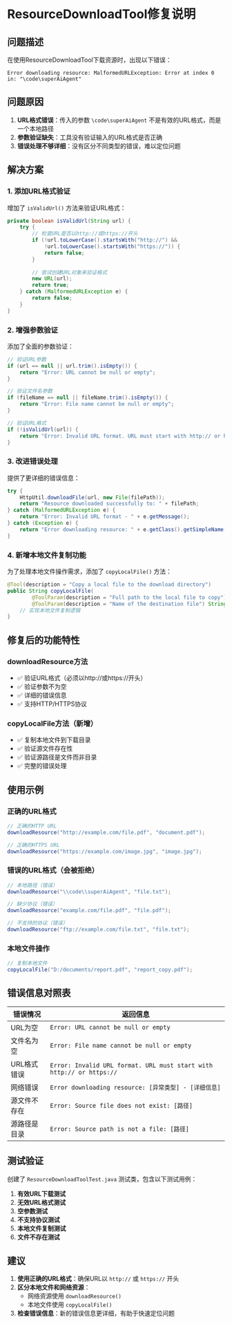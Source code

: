 # ResourceDownloadTool修复说明

## 问题描述

在使用ResourceDownloadTool下载资源时，出现以下错误：
```
Error downloading resource: MalformedURLException: Error at index 0 in: "\code\superAiAgent"
```

## 问题原因

1. **URL格式错误**：传入的参数 `\code\superAiAgent` 不是有效的URL格式，而是一个本地路径
2. **参数验证缺失**：工具没有验证输入的URL格式是否正确
3. **错误处理不够详细**：没有区分不同类型的错误，难以定位问题

## 解决方案

### 1. 添加URL格式验证

增加了 `isValidUrl()` 方法来验证URL格式：

```java
private boolean isValidUrl(String url) {
    try {
        // 检查URL是否以http://或https://开头
        if (!url.toLowerCase().startsWith("http://") && 
            !url.toLowerCase().startsWith("https://")) {
            return false;
        }
        
        // 尝试创建URL对象来验证格式
        new URL(url);
        return true;
    } catch (MalformedURLException e) {
        return false;
    }
}
```

### 2. 增强参数验证

添加了全面的参数验证：

```java
// 验证URL参数
if (url == null || url.trim().isEmpty()) {
    return "Error: URL cannot be null or empty";
}

// 验证文件名参数
if (fileName == null || fileName.trim().isEmpty()) {
    return "Error: File name cannot be null or empty";
}

// 验证URL格式
if (!isValidUrl(url)) {
    return "Error: Invalid URL format. URL must start with http:// or https://. Received: " + url;
}
```

### 3. 改进错误处理

提供了更详细的错误信息：

```java
try {
    HttpUtil.downloadFile(url, new File(filePath));
    return "Resource downloaded successfully to: " + filePath;
} catch (MalformedURLException e) {
    return "Error: Invalid URL format - " + e.getMessage();
} catch (Exception e) {
    return "Error downloading resource: " + e.getClass().getSimpleName() + " - " + e.getMessage();
}
```

### 4. 新增本地文件复制功能

为了处理本地文件操作需求，添加了 `copyLocalFile()` 方法：

```java
@Tool(description = "Copy a local file to the download directory")
public String copyLocalFile(
        @ToolParam(description = "Full path to the local file to copy") String sourcePath,
        @ToolParam(description = "Name of the destination file") String fileName) {
    // 实现本地文件复制逻辑
}
```

## 修复后的功能特性

### downloadResource方法
- ✅ 验证URL格式（必须以http://或https://开头）
- ✅ 验证参数不为空
- ✅ 详细的错误信息
- ✅ 支持HTTP/HTTPS协议

### copyLocalFile方法（新增）
- ✅ 复制本地文件到下载目录
- ✅ 验证源文件存在性
- ✅ 验证源路径是文件而非目录
- ✅ 完整的错误处理

## 使用示例

### 正确的URL格式
```java
// 正确的HTTP URL
downloadResource("http://example.com/file.pdf", "document.pdf");

// 正确的HTTPS URL
downloadResource("https://example.com/image.jpg", "image.jpg");
```

### 错误的URL格式（会被拒绝）
```java
// 本地路径（错误）
downloadResource("\\code\\superAiAgent", "file.txt");

// 缺少协议（错误）
downloadResource("example.com/file.pdf", "file.pdf");

// 不支持的协议（错误）
downloadResource("ftp://example.com/file.txt", "file.txt");
```

### 本地文件操作
```java
// 复制本地文件
copyLocalFile("D:/documents/report.pdf", "report_copy.pdf");
```

## 错误信息对照表

| 错误情况 | 返回信息 |
|---------|---------|
| URL为空 | `Error: URL cannot be null or empty` |
| 文件名为空 | `Error: File name cannot be null or empty` |
| URL格式错误 | `Error: Invalid URL format. URL must start with http:// or https://` |
| 网络错误 | `Error downloading resource: [异常类型] - [详细信息]` |
| 源文件不存在 | `Error: Source file does not exist: [路径]` |
| 源路径是目录 | `Error: Source path is not a file: [路径]` |

## 测试验证

创建了 `ResourceDownloadToolTest.java` 测试类，包含以下测试用例：

1. **有效URL下载测试**
2. **无效URL格式测试**
3. **空参数测试**
4. **不支持协议测试**
5. **本地文件复制测试**
6. **文件不存在测试**

## 建议

1. **使用正确的URL格式**：确保URL以 `http://` 或 `https://` 开头
2. **区分本地文件和网络资源**：
   - 网络资源使用 `downloadResource()`
   - 本地文件使用 `copyLocalFile()`
3. **检查错误信息**：新的错误信息更详细，有助于快速定位问题
